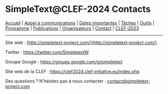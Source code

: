 # SimpleText@CLEF-2024 Contacts

[Accueil](./) | [Appel à communications](./CFP) | [Dates importantes](./dates) | [Tâches](./tasks) | [Outils](./tools) | [Programme](./program) | [Publications](./publications) | [Organisateurs](./organizers) | [Contact](./contact) | [CLEF-2023](https://simpletext-project.com/2023/clef/)

---

Site web : [http://simpletext-project.com/](http://simpletext-project.com/)

Twitter : https://twitter.com/SimpletextW

Groupe Google : https://groups.google.com/g/simpletext

Site web de la CLEF : https://clef2024.clef-initiative.eu/index.php 
 
Des questions ? N'hésitez pas à nous contacter : contact@simpletext-project.com
